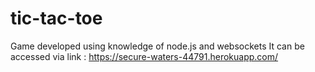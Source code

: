 # tic-tac-toe
Game developed using knowledge of node.js and websockets
It can be accessed via link :  https://secure-waters-44791.herokuapp.com/
